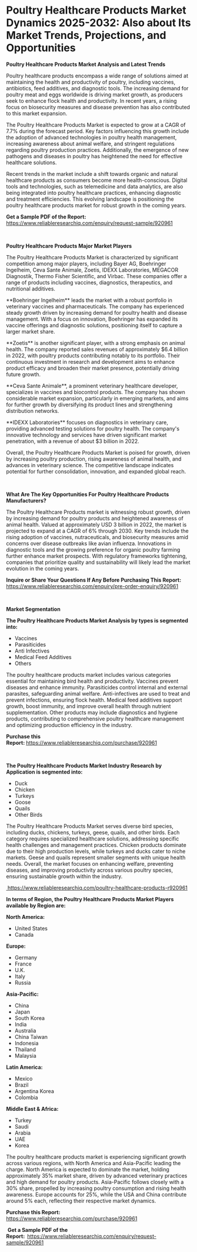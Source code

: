 <p><h1>Poultry Healthcare Products Market Dynamics 2025-2032: Also about Its Market Trends, Projections, and Opportunities</h1></p><p><strong>Poultry Healthcare Products Market Analysis and Latest Trends</strong></p>
<p><p>Poultry healthcare products encompass a wide range of solutions aimed at maintaining the health and productivity of poultry, including vaccines, antibiotics, feed additives, and diagnostic tools. The increasing demand for poultry meat and eggs worldwide is driving market growth, as producers seek to enhance flock health and productivity. In recent years, a rising focus on biosecurity measures and disease prevention has also contributed to this market expansion.</p><p>The Poultry Healthcare Products Market is expected to grow at a CAGR of 7.7% during the forecast period. Key factors influencing this growth include the adoption of advanced technologies in poultry health management, increasing awareness about animal welfare, and stringent regulations regarding poultry production practices. Additionally, the emergence of new pathogens and diseases in poultry has heightened the need for effective healthcare solutions.</p><p>Recent trends in the market include a shift towards organic and natural healthcare products as consumers become more health-conscious. Digital tools and technologies, such as telemedicine and data analytics, are also being integrated into poultry healthcare practices, enhancing diagnostic and treatment efficiencies. This evolving landscape is positioning the poultry healthcare products market for robust growth in the coming years.</p></p>
<p><strong>Get a Sample PDF of the Report:&nbsp;</strong> <a href="https://www.reliableresearchiq.com/enquiry/request-sample/920961?utm_campaign=1877&utm_medium=2&utm_source=Github&utm_content=ia&utm_term=18042025&utm_id=poultry-healthcare-products">https://www.reliableresearchiq.com/enquiry/request-sample/920961</a></p>
<p>&nbsp;</p>
<p><strong>Poultry Healthcare Products Major Market Players</strong></p>
<p><p>The Poultry Healthcare Products Market is characterized by significant competition among major players, including Bayer AG, Boehringer Ingelheim, Ceva Sante Animale, Zoetis, IDEXX Laboratories, MEGACOR Diagnostik, Thermo Fisher Scientific, and Virbac. These companies offer a range of products including vaccines, diagnostics, therapeutics, and nutritional additives.</p><p>**Boehringer Ingelheim** leads the market with a robust portfolio in veterinary vaccines and pharmaceuticals. The company has experienced steady growth driven by increasing demand for poultry health and disease management. With a focus on innovation, Boehringer has expanded its vaccine offerings and diagnostic solutions, positioning itself to capture a larger market share.</p><p>**Zoetis** is another significant player, with a strong emphasis on animal health. The company reported sales revenues of approximately $6.4 billion in 2022, with poultry products contributing notably to its portfolio. Their continuous investment in research and development aims to enhance product efficacy and broaden their market presence, potentially driving future growth.</p><p>**Ceva Sante Animale**, a prominent veterinary healthcare developer, specializes in vaccines and biocontrol products. The company has shown considerable market expansion, particularly in emerging markets, and aims for further growth by diversifying its product lines and strengthening distribution networks.</p><p>**IDEXX Laboratories** focuses on diagnostics in veterinary care, providing advanced testing solutions for poultry health. The company's innovative technology and services have driven significant market penetration, with a revenue of about $3 billion in 2022.</p><p>Overall, the Poultry Healthcare Products Market is poised for growth, driven by increasing poultry production, rising awareness of animal health, and advances in veterinary science. The competitive landscape indicates potential for further consolidation, innovation, and expanded global reach.</p></p>
<p>&nbsp;</p>
<p><strong>What Are The Key Opportunities For Poultry Healthcare Products Manufacturers?</strong></p>
<p><p>The Poultry Healthcare Products market is witnessing robust growth, driven by increasing demand for poultry products and heightened awareness of animal health. Valued at approximately USD 3 billion in 2022, the market is projected to expand at a CAGR of 6% through 2030. Key trends include the rising adoption of vaccines, nutraceuticals, and biosecurity measures amid concerns over disease outbreaks like avian influenza. Innovations in diagnostic tools and the growing preference for organic poultry farming further enhance market prospects. With regulatory frameworks tightening, companies that prioritize quality and sustainability will likely lead the market evolution in the coming years.</p></p>
<p><strong>Inquire or Share Your Questions If Any Before Purchasing This Report:</strong> <a href="https://www.reliableresearchiq.com/enquiry/pre-order-enquiry/920961?utm_campaign=1877&utm_medium=2&utm_source=Github&utm_content=ia&utm_term=18042025&utm_id=poultry-healthcare-products">https://www.reliableresearchiq.com/enquiry/pre-order-enquiry/920961</a></p>
<p>&nbsp;</p>
<p><strong>Market Segmentation</strong></p>
<p><strong>The Poultry Healthcare Products Market Analysis by types is segmented into:</strong></p>
<p><ul><li>Vaccines</li><li>Parasiticides</li><li>Anti Infectives</li><li>Medical Feed Additives</li><li>Others</li></ul></p>
<p><p>The poultry healthcare products market includes various categories essential for maintaining bird health and productivity. Vaccines prevent diseases and enhance immunity. Parasiticides control internal and external parasites, safeguarding animal welfare. Anti-infectives are used to treat and prevent infections, ensuring flock health. Medical feed additives support growth, boost immunity, and improve overall health through nutrient supplementation. Other products may include diagnostics and hygiene products, contributing to comprehensive poultry healthcare management and optimizing production efficiency in the industry.</p></p>
<p><strong>Purchase this Report:&nbsp;</strong><a href="https://www.reliableresearchiq.com/purchase/920961?utm_campaign=1877&utm_medium=2&utm_source=Github&utm_content=ia&utm_term=18042025&utm_id=poultry-healthcare-products">https://www.reliableresearchiq.com/purchase/920961</a></p>
<p>&nbsp;</p>
<p><strong>The Poultry Healthcare Products Market Industry Research by Application is segmented into:</strong></p>
<p><ul><li>Duck</li><li>Chicken</li><li>Turkeys</li><li>Goose</li><li>Quails</li><li>Other Birds</li></ul></p>
<p><p>The Poultry Healthcare Products Market serves diverse bird species, including ducks, chickens, turkeys, geese, quails, and other birds. Each category requires specialized healthcare solutions, addressing specific health challenges and management practices. Chicken products dominate due to their high production levels, while turkeys and ducks cater to niche markets. Geese and quails represent smaller segments with unique health needs. Overall, the market focuses on enhancing welfare, preventing diseases, and improving productivity across various poultry species, ensuring sustainable growth within the industry.</p></p>
<p><a href="https://www.reliableresearchiq.com/poultry-healthcare-products-r920961?utm_campaign=1877&utm_medium=2&utm_source=Github&utm_content=ia&utm_term=18042025&utm_id=poultry-healthcare-products">&nbsp;https://www.reliableresearchiq.com/poultry-healthcare-products-r920961</a></p>
<p><strong>In terms of Region, the Poultry Healthcare Products Market Players available by Region are:</strong></p>
<p>
    <p> <strong> North America: </strong>
        <ul>
            <li>United States</li>
            <li>Canada</li>
        </ul>
        </p> 
    <p> <strong> Europe: </strong>
        <ul>
            <li>Germany</li>
            <li>France</li>
            <li>U.K.</li>
            <li>Italy</li>
            <li>Russia</li>
        </ul>
        </p> 
    <p> <strong> Asia-Pacific: </strong>
        <ul>
            <li>China</li>
            <li>Japan</li>
            <li>South Korea</li>
            <li>India</li>
            <li>Australia</li>
            <li>China Taiwan</li>
            <li>Indonesia</li>
            <li>Thailand</li>
            <li>Malaysia</li>
        </ul>
        </p> 
    <p> <strong> Latin America: </strong>
        <ul>
            <li>Mexico</li>
            <li>Brazil</li>
            <li>Argentina Korea</li>
            <li>Colombia</li>
        </ul>
        </p> 
    <p> <strong> Middle East & Africa: </strong>
        <ul>
            <li>Turkey</li>
            <li>Saudi</li>
            <li>Arabia</li>
            <li>UAE</li>
            <li>Korea</li>
        </ul>
    </p>
    </p>
<p><p>The poultry healthcare products market is experiencing significant growth across various regions, with North America and Asia-Pacific leading the charge. North America is expected to dominate the market, holding approximately 35% market share, driven by advanced veterinary practices and high demand for poultry products. Asia-Pacific follows closely with a 30% share, propelled by increasing poultry consumption and rising health awareness. Europe accounts for 25%, while the USA and China contribute around 5% each, reflecting their respective market dynamics.</p></p>
<p><strong>Purchase this Report: </strong><a href="https://www.reliableresearchiq.com/purchase/920961?utm_campaign=1877&utm_medium=2&utm_source=Github&utm_content=ia&utm_term=18042025&utm_id=poultry-healthcare-products">https://www.reliableresearchiq.com/purchase/920961</a></p>
<p>&nbsp;<strong>Get a Sample PDF of the Report:&nbsp;&nbsp;</strong><a href="https://www.reliableresearchiq.com/enquiry/request-sample/920961?utm_campaign=1877&utm_medium=2&utm_source=Github&utm_content=ia&utm_term=18042025&utm_id=poultry-healthcare-products">https://www.reliableresearchiq.com/enquiry/request-sample/920961</a></p>
<p><strong></strong></p>
<p><p></p><p></p><p></p></p>